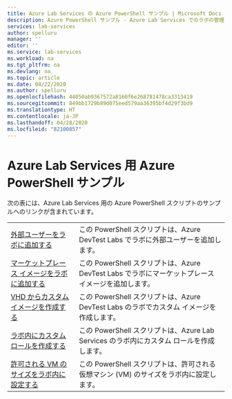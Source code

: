 ```yaml
---
title: Azure Lab Services の Azure PowerShell サンプル | Microsoft Docs
description: Azure PowerShell サンプル - Azure Lab Services でのラボの管理に役立つスクリプト
services: lab-services
author: spelluru
manager: ''
editor: ''
ms.service: lab-services
ms.workload: na
ms.tgt_pltfrm: na
ms.devlang: na
ms.topic: article
ms.date: 04/22/2020
ms.author: spelluru
ms.openlocfilehash: 44050ab9367572a8160f6e268781478ca3313419
ms.sourcegitcommit: 849bb1729b89d075eed579aa36395bf4d29f3bd9
ms.translationtype: HT
ms.contentlocale: ja-JP
ms.lasthandoff: 04/28/2020
ms.locfileid: "82100857"
---
```

# <a name="azure-powershell-samples-for-azure-lab-services"></a>Azure Lab Services 用 Azure PowerShell サンプル

次の表には、Azure Lab Services 用の Azure PowerShell スクリプトのサンプルへのリンクが含まれています。

| |  |
|---|---|
|[外部ユーザーをラボに追加する](scripts/add-external-user-to-lab.md)| この PowerShell スクリプトは、Azure DevTest Labs でラボに外部ユーザーを追加します。 |
|[マーケットプレース イメージをラボに追加する](scripts/add-marketplace-images-to-lab.md)| この PowerShell スクリプトは、Azure DevTest Labs でラボにマーケットプレース イメージを追加します。 |
|[VHD からカスタム イメージを作成する](scripts/create-custom-image-from-vhd.md)| この PowerShell スクリプトは、Azure DevTest Labs のラボでカスタム イメージを作成します。 |
|[ラボ内にカスタム ロールを作成する](scripts/create-custom-role-in-lab.md)| この PowerShell スクリプトは、Azure Lab Services のラボ内にカスタム ロールを作成します。 |
|[許可される VM のサイズをラボ内に設定する](scripts/set-allowed-vm-sizes-in-lab.md)| この PowerShell スクリプトは、許可される仮想マシン (VM) のサイズをラボ内に設定します。 |

